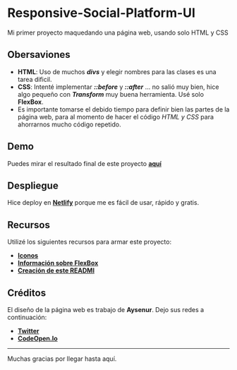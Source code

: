 # Responsive-Social-Platform-UI

Mi primer proyecto maquedando una página web, usando solo HTML y CSS

## Obersaviones
* **HTML**: Uso de muchos _**divs**_ y elegir nombres para las clases es una tarea dificil.
* **CSS**: Intenté implementar _**::before**_ y _**::after**_ ... no salió muy bien, hice algo pequeño con _**Transform**_ muy buena herramienta. Usé solo **FlexBox**.
* Es importante tomarse el debido tiempo para definir bien las partes de la página web, para al momento de hacer el código _HTML y CSS_ para ahorrarnos mucho código repetido.

## Demo

Puedes mirar el resultado final de este proyecto [**aquí**](https://responsive-social-platform-ui.netlify.app/)

## Despliegue

Hice deploy en [**Netlify**](https://www.netlify.com/) porque me es fácil de usar, rápido y gratis.

## Recursos

Utilizé los siguientes recursos para armar este proyecto:
* [**Iconos**](https://feathericons.com/)
* [**Información sobre FlexBox**](https://css-tricks.com/snippets/css/a-guide-to-flexbox/)
* [**Creación de este READMI**](https://gist.github.com/Villanuevand/6386899f70346d4580c723232524d35a)

## Créditos

El diseño de la página web es trabajo de **Aysenur**. Dejo sus redes a continuación:

* [**Twitter**](https://twitter.com/AysnrTrkk)
* [**CodeOpen.Io**](https://codepen.io/TurkAysenur)


---
Muchas gracias por llegar hasta aquí.
